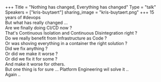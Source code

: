 +++
Title = "Nothing has changed, Everything has changed"
Type = "talk"
Speakers = ["kris-buytaert"]
sharing_image = "kris-buytaert.png"
+++
15 years of #devops<br>
But what has really changed ...<br>
Are we finally doing CI/CD now ?<br>
That's  Continuous Isolation and Continuous Disintegration right ?<br>
Do we really benefit from Infrastructure as Code ?<br>
Or was shoving everything in a container the right solution ?<br>
Did we fix anything ?<br>
Or did we make it worse ?<br>
Or did we fix it for some ?<br>
And make it worse for others.<br>
But one thing is for sure ... Platform Engineering wil solve it ..<br>
Again ..
